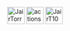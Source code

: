 <!-- ALL-CONTRIBUTORS-LIST:START -->

<a href='https://github.com/JairTorres1003' target='_blank'><img src='https://images.weserv.nl/?url=https://avatars.githubusercontent.com/u/83931760?v=4&h=100&w=100&mask=circle' alt='JairTorres1003' title='JairTorres1003' width='40' height='40' /></a> 
<a href='https://github.com/actions-user' target='_blank'><img src='https://images.weserv.nl/?url=https://avatars.githubusercontent.com/u/65916846?v=4&h=100&w=100&mask=circle' alt='actions-user' title='actions-user' width='40' height='40' /></a> 
<a href='https://github.com/JairT1003' target='_blank'><img src='https://images.weserv.nl/?url=https://avatars.githubusercontent.com/u/132600119?v=4&h=100&w=100&mask=circle' alt='JairT1003' title='JairT1003' width='40' height='40' /></a> 
<!-- ALL-CONTRIBUTORS-LIST:END -->
